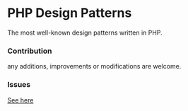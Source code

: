 # PHP Design Patterns

The most well-known design patterns written in PHP.

### Contribution

any additions, improvements or modifications are welcome.

### Issues

[See here](https://github.com/celyes/design-patterns-php/issues) 